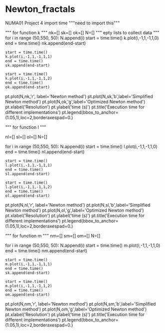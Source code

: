 # Newton_fractals
NUMA01 Project 4
import time """need to import this"""

"""
for function k
"""
nk=[]
sk=[]
ok=[]
N=[]
"""
epty lists to collect data
"""
for i in range (50,550, 50):
    N.append(i)
    start = time.time()
    k.plot(i,-1,1,-1,1,0)
    end = time.time()
    nk.append(end-start)
    
    start = time.time()
    k.plot(i,-1,1,-1,1,1)
    end = time.time()
    sk.append(end-start)
    
    start = time.time()
    k.plot(i,-1,1,-1,1,2)
    end = time.time()
    ok.append(end-start)
    
    
pt.plot(N,nk,'r', label='Newton method')
pt.plot(N,sk,'b',label='Simplified Newton method')
pt.plot(N,ok,'g',label='Optimized Newton method')
pt.xlabel('Resolution')
pt.ylabel('time (s)')
pt.title('Execution time for different implementations')
pt.legend(bbox_to_anchor=(1.05,1),loc=2,borderaxespad=0.)

"""
for function l
"""

nl=[]
sl=[]
ol=[]
N=[]

for i in range (50,550, 50):
    N.append(i)
    start = time.time()
    l.plot(i,-1,1,-1,1,0)
    end = time.time()
    nl.append(end-start)
    
    start = time.time()
    l.plot(i,-1,1,-1,1,1)
    end = time.time()
    sl.append(end-start)
    
    start = time.time()
    l.plot(i,-1,1,-1,1,2)
    end = time.time()
    ol.append(end-start)
    
    
pt.plot(N,nl,'r', label='Newton method')
pt.plot(N,sl,'b',label='Simplified Newton method')
pt.plot(N,ol,'g',label='Optimized Newton method')
pt.xlabel('Resolution')
pt.ylabel('time (s)')
pt.title('Execution time for different implementations')
pt.legend(bbox_to_anchor=(1.05,1),loc=2,borderaxespad=0.)

"""
for function m
"""
nm=[]
sm=[]
om=[]
N=[]

for i in range (50,550, 50):
    N.append(i)
    start = time.time()
    m.plot(i,-1,1,-1,1,0)
    end = time.time()
    nm.append(end-start)
    
    start = time.time()
    m.plot(i,-1,1,-1,1,1)
    end = time.time()
    sk.append(end-start)
    
    start = time.time()
    m.plot(i,-1,1,-1,1,2)
    end = time.time()
    om.append(end-start)
    
    
pt.plot(N,nm,'r', label='Newton method')
pt.plot(N,sm,'b',label='Simplified Newton method')
pt.plot(N,om,'g',label='Optimized Newton method')
pt.xlabel('Resolution')
pt.ylabel('time (s)')
pt.title('Execution time for different implementations')
pt.legend(bbox_to_anchor=(1.05,1),loc=2,borderaxespad=0.)
